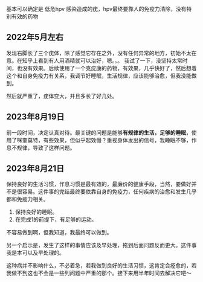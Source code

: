 基本可以确定是 低危hpv 感染造成的疣，hpv最终要靠人的免疫力清除，没有特别有效的药物
## 2022年5月左右

发现右脚长了三个疣体，除了感觉它存在之外，没有任何异常的地方，初始不太在意。在知乎上看到有人用酒精就可以治好，嗯。。。 我试了一下，没坚持太常时间，也没有效果。后续使用了一个克疣康的药物，有效果，几乎快好了，然后想着这个和自身免疫力有关系，我调节好睡眠，生活规律，应该能够治愈，但我没能做到。

然后就严重了，疣体变大，并且多长了好几处。

## 2023年8月19日

前一段时间，决定认真对待。最关键的问题是能够**有规律的生活，足够的睡眠**，使用了咪奎莫特，有些效果，但似乎起效慢？重视身体发出的信号，我睡眠不够，作息不规律，导致了这样问题。


## 2023年8月21日

保持良好的生活习惯，作息习惯是最有效的，最廉价的健康手段，当然，要做好并不是很容易。这件事的完结最终要依靠自身的免疫力，任何疾病的治愈和发生几乎都和免疫力相关。

1. 保持良好的睡眠。
2. 在完成1的前提下，有足够的运动。

不容易做到啊，但我知道，我最终可以做到。

另一个启示是，发生了这样的事情应该及早处理，拖到后面问题反而更大。这件事我是本可以及早处理的。

这种病并不影响什么，不必着急，若我做到良好的生活习惯，这肯定会痊愈的，若我做不到这也不会是一些列问题中严重的那个。接下来用半年时间去解决它吧～

